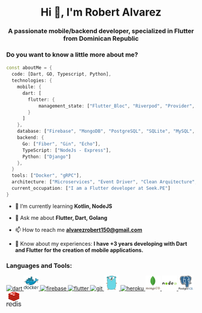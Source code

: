<h1 align="center">Hi 👋, I'm Robert Alvarez</h1>
<h3 align="center">A passionate mobile/backend developer, specialized in Flutter from Dominican Republic</h3>

### Do you want to know a little more about me?

```dart
const aboutMe = {
  code: [Dart, GO, Typescript, Python],
  technologies: {
    mobile: {
      dart: [
        flutter: {
            management_state: ["Flutter_Bloc", "Riverpod", "Provider", "GetX", "Cubit"]
        }
      ]
    },
    database: ["Firebase", "MongoDB", "PostgreSQL", "SQLite", "MySQL", "Redis", "HiveDB", "LocalStorage"],
    backend: {
      Go: ["Fiber", "Gin", "Echo"],
      TypeScript: ["NodeJs - Express"],
      Python: ["Django"]
    },
  } 
  tools: ["Docker", "gRPC"],
  architecture: ["Microservices", "Event Driver", "Clean Arquitecture", "MVVC"]
  current_occupation: ["I am a Flutter developer at Seek.PE"]
}
```

- 🌱 I’m currently learning **Kotlin, NodeJS**

- 💬 Ask me about **Flutter, Dart, Golang**

- 📫 How to reach me **alvarezrobert150@gmail.com**

- 📄 Know about my experiences: **I have +3 years developing with Dart and Flutter for the creation of mobile applications.**

<p align="left">
</p>

<h3 align="left">Languages and Tools:</h3>
<p align="left"> <a href="https://dart.dev" target="_blank" rel="noreferrer"> <img src="https://www.vectorlogo.zone/logos/dartlang/dartlang-icon.svg" alt="dart" width="40" height="40"/> </a> <a href="https://www.docker.com/" target="_blank" rel="noreferrer"> <img src="https://raw.githubusercontent.com/devicons/devicon/master/icons/docker/docker-original-wordmark.svg" alt="docker" width="40" height="40"/> </a> </a> <a href="https://firebase.google.com/" target="_blank" rel="noreferrer"> <img src="https://www.vectorlogo.zone/logos/firebase/firebase-icon.svg" alt="firebase" width="40" height="40"/> </a> <a href="https://flutter.dev" target="_blank" rel="noreferrer"> <img src="https://www.vectorlogo.zone/logos/flutterio/flutterio-icon.svg" alt="flutter" width="40" height="40"/> </a> <a href="https://git-scm.com/" target="_blank" rel="noreferrer"> <img src="https://www.vectorlogo.zone/logos/git-scm/git-scm-icon.svg" alt="git" width="40" height="40"/> </a> <a href="https://golang.org" target="_blank" rel="noreferrer"> <img src="https://raw.githubusercontent.com/devicons/devicon/master/icons/go/go-original.svg" alt="go" width="40" height="40"/> </a> <a href="https://heroku.com" target="_blank" rel="noreferrer"> <img src="https://www.vectorlogo.zone/logos/heroku/heroku-icon.svg" alt="heroku" width="40" height="40"/> </a> <a href="https://www.mongodb.com/" target="_blank" rel="noreferrer"> <img src="https://raw.githubusercontent.com/devicons/devicon/master/icons/mongodb/mongodb-original-wordmark.svg" alt="mongodb" width="40" height="40"/> </a> <a href="https://nodejs.org" target="_blank" rel="noreferrer"> <img src="https://raw.githubusercontent.com/devicons/devicon/master/icons/nodejs/nodejs-original-wordmark.svg" alt="nodejs" width="40" height="40"/> </a> <a href="https://www.postgresql.org" target="_blank" rel="noreferrer"> <img src="https://raw.githubusercontent.com/devicons/devicon/master/icons/postgresql/postgresql-original-wordmark.svg" alt="postgresql" width="40" height="40"/> </a> <a href="https://redis.io" target="_blank" rel="noreferrer"> <img src="https://raw.githubusercontent.com/devicons/devicon/master/icons/redis/redis-original-wordmark.svg" alt="redis" width="40" height="40"/> </a> </p>
